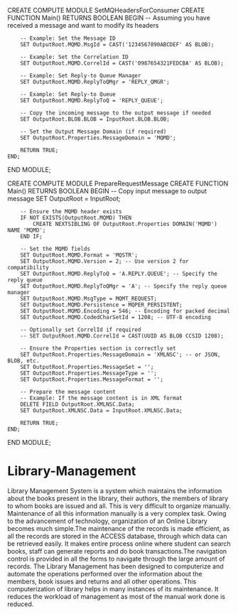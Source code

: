 CREATE COMPUTE MODULE SetMQHeadersForConsumer
    CREATE FUNCTION Main() RETURNS BOOLEAN
    BEGIN
        -- Assuming you have received a message and want to modify its headers
        
        -- Example: Set the Message ID
        SET OutputRoot.MQMD.MsgId = CAST('1234567890ABCDEF' AS BLOB);
        
        -- Example: Set the Correlation ID
        SET OutputRoot.MQMD.CorrelId = CAST('0987654321FEDCBA' AS BLOB);
        
        -- Example: Set Reply-to Queue Manager
        SET OutputRoot.MQMD.ReplyToQMgr = 'REPLY_QMGR';
        
        -- Example: Set Reply-to Queue
        SET OutputRoot.MQMD.ReplyToQ = 'REPLY_QUEUE';
        
        -- Copy the incoming message to the output message if needed
        SET OutputRoot.BLOB.BLOB = InputRoot.BLOB.BLOB;
        
        -- Set the Output Message Domain (if required)
        SET OutputRoot.Properties.MessageDomain = 'MQMD';
        
        RETURN TRUE;
    END;
END MODULE;



CREATE COMPUTE MODULE PrepareRequestMessage
    CREATE FUNCTION Main() RETURNS BOOLEAN
    BEGIN
        -- Copy input message to output message
        SET OutputRoot = InputRoot;

        -- Ensure the MQMD header exists
        IF NOT EXISTS(OutputRoot.MQMD) THEN
            CREATE NEXTSIBLING OF OutputRoot.Properties DOMAIN('MQMD') NAME 'MQMD';
        END IF;

        -- Set the MQMD fields
        SET OutputRoot.MQMD.Format = 'MQSTR';
        SET OutputRoot.MQMD.Version = 2; -- Use version 2 for compatibility
        SET OutputRoot.MQMD.ReplyToQ = 'A.REPLY.QUEUE'; -- Specify the reply queue
        SET OutputRoot.MQMD.ReplyToQMgr = 'A'; -- Specify the reply queue manager
        SET OutputRoot.MQMD.MsgType = MQMT_REQUEST;
        SET OutputRoot.MQMD.Persistence = MQPER_PERSISTENT;
        SET OutputRoot.MQMD.Encoding = 546; -- Encoding for packed decimal
        SET OutputRoot.MQMD.CodedCharSetId = 1208; -- UTF-8 encoding

        -- Optionally set CorrelId if required
        -- SET OutputRoot.MQMD.CorrelId = CAST(UUID AS BLOB CCSID 1208);

        -- Ensure the Properties section is correctly set
        SET OutputRoot.Properties.MessageDomain = 'XMLNSC'; -- or JSON, BLOB, etc.
        SET OutputRoot.Properties.MessageSet = '';
        SET OutputRoot.Properties.MessageType = '';
        SET OutputRoot.Properties.MessageFormat = '';

        -- Prepare the message content
        -- Example: If the message content is in XML format
        DELETE FIELD OutputRoot.XMLNSC.Data;
        SET OutputRoot.XMLNSC.Data = InputRoot.XMLNSC.Data;

        RETURN TRUE;
    END;
END MODULE;

# Library-Management
Library Management System is a system which maintains the information about the books present in the library, their authors, the members of library to whom books are 
issued and all. This is very difficult to organize manually. Maintenance of all this information manually is a very complex task. Owing to the advancement of technology, 
organization of an Online Library becomes much simple.The maintenance of the records is made efficient, as all the records are stored in the ACCESS database, through 
which data can be retrieved easily. It makes entire process online where student can search books, staff can generate reports and do book transactions.The navigation 
control is provided in all the forms to navigate through the large amount of records. 
The Library Management has been designed to computerize and automate the operations performed over the information about the members, book issues and returns and all 
other operations. This computerization of library helps in many instances of its maintenance. It reduces the workload of management as most of the manual work done is 
reduced.
